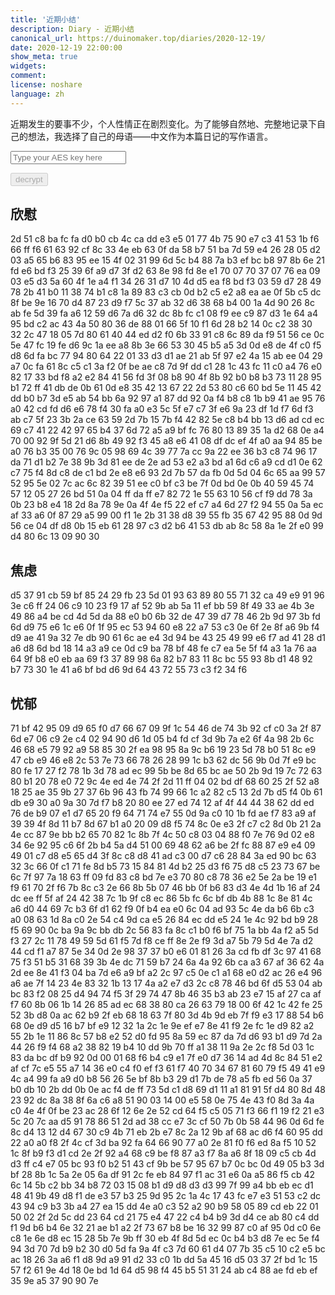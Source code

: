 ```yaml
---
title: '近期小结'
description: Diary - 近期小结
canonical_url: https://duinomaker.top/diaries/2020-12-19/
date: 2020-12-19 22:00:00
show_meta: true
widgets:
comment:
license: noshare
language: zh
---
```


近期发生的要事不少，个人性情正在剧烈变化。为了能够自然地、完整地记录下自己的想法，我选择了自己的母语——中文作为本篇日记的写作语言。

<script async src="https://server.duinomaker.top/blog/assets/crypto-js.min.js" defer></script>
<script src="https://server.duinomaker.top/blog/assets/decrypt.js" defer></script>
<div class="field has-addons">
<p class="control has-icons-left">
    <input id="password" class="input" type="password" maxlength="16" placeholder="Type your AES key here" digest="75b31fbd8197516a7935a20cde309d6943556097229ce03c2785233a81a1062a">
    <span class="icon is-small is-left">
        <i id="input-bar-icon" class="fas fa-lock"></i>
    </span>
</p>
<p class="control">
    <button id="decrypt" class="button" onclick="decryptAll()" disabled>decrypt</button>
</p>
</div>

## 欣慰

<span class="encrypted" iv="GStwE5kEw2uU4Csl">2d 51 c8 ba fc fa d0 b0 cb 4c ca dd e3 e5 01 77 4b 75 90 e7 c3 41 53 1b f6 66 ff f6 61 63 92 cf 8c 33 4e eb 63 0f da 58 b7 51 ba 7d 59 e4 26 28 05 d2 03 a5 65 b6 83 95 ee 15 4f 02 31 99 6d 5c b4 88 7a b3 ef bc b8 97 8b 6e 21 fd e6 bd f3 25 39 6f a9 d7 3f d2 63 8e 98 fd 8e e1 70 07 70 37 07 76 ea 09 03 e5 d3 5a 60 4f 1e a4 f1 34 26 31 d7 10 4d d5 ea f8 bd f3 03 59 d7 28 49 78 2b 41 b0 11 38 74 b1 c8 1a 89 83 c3 cb 0d b2 c5 e2 a8 ea ae 0f 5b c5 dc 8f be 9e 16 70 d4 87 23 d9 f7 5c 37 ab 32 d6 38 68 b4 00 1a 4d 90 26 8c ab fe 5d 39 fa a6 12 59 d6 7a d6 32 dc 8b fc c1 08 f9 ee c9 87 d3 1e 64 a4 95 bd c2 ac 43 4a 50 80 36 de 88 01 66 5f 10 f1 6d 28 b2 14 0c c2 38 30 32 2c 47 18 05 7d 80 61 40 44 ed d2 f0 6b 33 91 c8 6c 89 da f9 51 56 ce 0c 5e 47 fc 19 fe d6 9c 1a ee a8 8b 3e 66 53 30 45 b5 a5 3d 0d e8 de 4f c0 f5 d8 6d fa bc 77 94 80 64 22 01 33 d3 d1 ae 21 ab 5f 97 e2 4a 15 ab ee 04 29 a7 0c fa 61 8c c5 c1 3a f2 0f be ae c8 7d 9f dd c1 28 1c 43 fc 11 c0 a4 76 e0 82 17 33 bd f8 a2 e2 84 41 56 fd 3f 08 b8 90 4f 8b 92 b0 b8 b3 73 11 28 95 b1 72 ff 41 db de 0b 61 0d e8 35 42 13 67 22 2d 53 80 c6 60 bd 5e 11 45 42 dd b0 b7 3d e5 ab 54 bb 6a 92 97 a1 87 dd 92 0a f4 b8 c8 1b b9 41 ae 95 76 a0 42 cd fd d6 e6 78 f4 30 fa a0 e3 5c 5f e7 c7 3f e6 9a 23 df 1d f7 6d f3 ab c7 5f 23 3b 2a ce 63 59 2d 7b 15 7b f4 42 82 5e c8 b4 bb 13 d6 ad cd ec 69 c7 41 22 42 97 65 b4 37 6d 72 a5 a9 bf fc 76 80 13 89 35 1a d2 68 0e a4 70 00 92 9f 5d 21 d6 8b 49 92 f3 45 a8 e6 41 08 df dc ef 4f a0 aa 94 85 be a0 76 b3 35 00 76 9c 05 98 69 4c 39 77 7a cc 9a 22 ee 36 b3 c8 74 96 17 da 71 d1 b2 7e 38 9b 3d 81 ee de 2e ad 53 e2 a3 bd a1 6d c6 a9 cd d1 0e 62 c7 75 f4 8d c8 de c1 bd 2e e8 e6 93 2d 7b 57 da fb 0d 5d 04 6c 65 aa 99 57 52 95 5e 02 7c ac 6c 82 39 51 ee c0 bf c3 be 7f 0d bd 0e 0b 40 59 45 74 57 12 05 27 26 bd 51 0a 04 ff da ff e7 82 72 1e 55 63 10 56 cf f9 dd 78 3a 0b 23 b8 e4 18 2d 8a 78 9e 0a 4f 4e f5 22 ef c7 a4 6d 27 f2 94 55 0a 5a ec af 33 a6 0f 87 29 a5 99 00 f1 1e 2b 31 38 d8 39 55 fb 35 67 42 95 88 0d 9d 56 ce 04 df d8 0b 15 eb 61 28 97 c3 d2 b6 41 53 db ab 8c 58 8a 1e 2f e0 99 d4 80 6c 13 09 90 30</span>

## 焦虑

<span class="encrypted" iv="pdqbUQ6zLaiJA8F+">d5 37 91 cb 59 bf 85 24 29 fb 23 5d 01 93 63 89 80 55 71 32 ca 49 e9 91 96 3e c6 ff 24 06 c9 10 23 f9 17 af 52 9b ab 5a 11 ef bb 59 8f 49 33 ae 4b 3e 49 86 a4 be cd 4d 5d da 88 e0 b0 6b 32 de 47 39 d7 78 46 2b 9d 97 3b fd 6d d9 75 e6 1c e6 0f 1f 95 ec 53 94 60 e8 22 a7 53 c3 0e 6f 2e 8f a6 9b f4 d9 ae 41 9a 32 7e db 90 61 6c ae e4 3d 94 be 43 25 49 99 e6 f7 ad 41 28 d1 a6 d8 6d bd 18 14 a3 a9 ce 0d c9 ba 78 bf 48 fe c7 ea 5e 5f f4 a3 1a 76 aa 64 9f b8 e0 eb aa 69 f3 37 89 98 6a 82 b7 83 11 8c bc 55 93 8b d1 48 92 b7 73 30 1e 41 a6 bf bd d6 9d 64 43 72 55 73 c3 f2 34 f6</span>

## 忧郁

<span class="encrypted" iv="hzjToZKkz8uYIBv3">71 bf 42 95 09 d9 65 f0 d7 66 67 09 9f 1c 54 46 de 74 3b 92 cf c0 3a 2f 87 6d e7 06 c9 2e c4 02 94 90 d6 1d 05 b4 fd cf 3d 9b 7a e2 6f 4a 98 2b 6c 46 68 e5 79 92 a9 58 85 30 2f ea 98 95 8a 9c b6 19 23 5d 78 b0 51 8c e9 47 cb e9 46 e8 2c 53 7e 73 66 78 26 28 99 1c b3 62 dc 56 9b 0d 7f e9 bc 80 fe 17 27 f2 78 1b 3d 78 ad ec 99 5b be 8d 65 bc ae 50 2b 9d 19 7c 72 63 80 b1 20 78 e0 72 9c 4e ed 4e 74 2f 2d 11 ff 04 02 bd df 68 60 25 2f 52 a8 18 25 ae 35 9b 27 37 6b 96 43 fb 74 99 66 1c a2 82 c5 13 2d 7b d5 f4 0b 61 db e9 30 a0 9a 30 7d f7 b8 20 80 ee 27 ed 74 12 af 4f 44 44 38 62 dd ed 76 de b9 07 e1 d7 65 20 f9 64 71 74 e7 55 0d 9a c0 10 1b fd ae f7 83 a9 af 39 39 4f 8d 11 b7 8d 67 b1 a0 20 09 d8 f5 74 8c 0e e3 2f c7 c2 8d 0b 21 2a 4e cc 87 9e bb b2 65 70 82 1c 8b 7f 4c 50 c8 03 04 88 f0 7e 76 9d 02 e8 34 6e 92 95 c6 6f 2b b4 5a d4 51 00 69 48 62 a6 be 2f fc 88 87 e9 e4 09 49 01 c7 d8 e5 65 d4 3f 8c c8 d8 41 ad c3 00 d7 c6 28 84 3a ed 90 bc 63 32 3c 66 0f c1 71 fe 8d b5 73 15 84 81 4d b2 25 d3 f6 75 d8 c5 23 73 67 be 6c 7f 97 7a 18 63 ff 09 fd 83 c8 bd 7e e3 70 80 c8 78 36 e2 5e 2a be 19 e1 f9 61 70 2f f6 7b 8c c3 2e 66 8b 5b 07 46 bb 0f b6 83 d3 4e 4d 1b 16 af 24 dc ee ff 5f af 24 42 38 7c 1b 9f c8 ec 86 5b fc 6c bf db 4b 88 1c 8e 81 4c a6 d0 44 69 7c b3 6f d1 62 f9 0f b4 ea e0 6c 04 ad 93 5c 4e da b6 6b c3 a0 08 63 1d 8a c0 2e 54 c4 9d ca e5 26 84 ec dd e5 24 1e 4c 92 bd b9 28 f5 69 90 0c ba 9a 9c bb db 2c 56 83 fa 8c c1 b0 f6 bf 75 1a bb 4a f2 a5 5d f3 27 2c 11 78 49 59 5d 61 f5 7d f8 ce ff 8e 2e f9 3d a7 5b 79 5d 4e 7a d2 44 cd f1 a7 87 5e 34 0d 2e 98 37 37 b0 e6 01 81 26 3a cd fb df 3c 97 41 68 75 f3 51 b5 31 68 39 3b 4e dc 71 59 b7 24 6a 4a 92 6b ca a3 67 af 36 62 4a 2d ee 8e 41 f3 04 ba 7d e6 a9 bf a2 2c 97 c5 0e c1 a1 68 e0 d2 ac 26 e4 96 a6 ae 7f 14 23 4e 83 32 1b 13 17 4a a2 e7 d3 2c c8 78 46 bd 6f d5 53 04 ab bc 83 f2 08 25 d4 94 74 f5 3f 29 74 47 8b 46 35 b3 ab 23 e7 15 af 27 ca af f7 60 8b 06 1b 14 26 85 ad ec 68 38 80 ca 26 63 79 18 00 6f 42 1c 42 fe 25 52 3b d8 0a ac 62 b9 2f eb 68 18 63 7f 80 3d 4b 9d eb 7f f9 e3 17 88 54 b6 68 0e d9 d5 16 b7 bf e9 12 32 1a 2c 1e 9e ef e7 8e 41 f9 2e fc 1e d9 82 a2 55 2b 1e 11 86 8c 57 b8 e2 52 d0 fd 95 8a 59 ec 87 da 7d d6 93 b1 d9 7d 2a 44 26 f9 f4 68 a2 38 82 19 b4 10 dd 9b 70 ff a1 38 11 9a 2e 2c f8 5d 03 1c 83 da bc df b9 92 0d 00 01 68 f6 b4 c9 e1 7f e0 d7 36 14 ad 4d 8c 84 51 e2 af cf 7c e5 55 a7 14 36 e0 c4 f0 ef f3 61 f7 40 70 34 67 81 60 79 f5 49 41 e9 4c a4 99 fa a9 d0 b8 56 26 5e bf 8b b3 29 d1 7b de 78 a5 fb ed 56 0a 37 b0 db 10 2b dd 0b 0e ac f4 de ff 73 5d c1 d8 69 d1 11 a1 81 91 5f d4 80 8d 48 23 92 dc 8a 38 8f 6a c6 a8 51 90 03 14 00 e5 58 0e 75 4e 43 f0 8d 3a 4a c0 4e 4f 0f be 23 ac 28 6f 12 6e 2e 52 cd 64 f5 c5 05 71 f3 66 f1 19 f2 21 e3 5c 20 7c aa d5 91 78 86 51 2d ad 38 cc e7 3c cf 50 7b 0b 58 44 96 0d 6d fe 8c d4 13 12 d4 67 30 c9 4b 71 eb 2b e7 8c 2a 12 9b af 68 ac d6 f4 60 95 dd 22 a0 a0 f8 2f 4c cf 3d ba 92 fa 64 66 90 77 a0 2e 81 f0 f6 ed 8a f5 10 52 1c 8f b9 f3 d1 cd 2e 2f 92 a4 68 c9 be f8 87 a3 f7 8a a6 8f 18 09 c5 cb 4d d3 ff c4 e7 05 bc 93 f0 b2 51 43 cf 9b be 57 95 67 b7 0c bc 0d 49 05 b3 3d bf 28 8b 1c 5a 2e 05 6a df 91 2c fe eb 84 97 f1 ac 31 e6 0a a5 86 f5 cb 42 6c 14 5b c2 bb 34 b8 72 03 15 08 b1 d9 d8 d3 d3 99 7f 99 a4 bb eb ec d1 48 41 9b 49 d8 f1 de e3 57 b3 25 9d 95 2c 1a 4c 17 43 fc e7 e3 51 53 c2 dc 43 94 c9 b3 3b a4 27 ea 15 dd 4e a0 c3 52 a2 90 b9 58 05 89 cd eb 22 01 50 02 2f 2d 5c dd 23 64 cd 21 75 e4 47 22 c4 b4 b9 3d d4 ce ab 80 c4 dd f1 9d b6 b4 6e 32 21 ae b1 a2 2f 73 67 b8 be 16 32 99 87 c0 af 95 0d c0 6e c8 1e 6e d8 ec 15 28 5b 7e 9b ff 30 eb 4f 8d 5d ec 0c b4 b3 d8 7e ec 5e f4 94 3d 70 7d b9 b2 30 d0 5d fa 9a 4f c3 7d 60 61 d4 07 7b 35 c5 10 c2 e5 bc ac 18 26 3a a6 f1 d8 9d a9 91 d2 33 c0 1b dd 5a 45 16 d5 03 37 2f bd 1c 15 57 f2 61 9e 4d 18 0e bd 1d 64 d5 98 f4 45 b5 51 31 24 ab c4 88 ae fd eb ef 35 9e a5 37 90 90 7e</span>